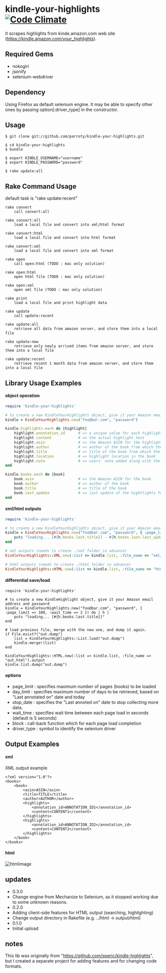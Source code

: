 kindle-your-highlights [![Code Climate](https://codeclimate.com/github/parroty/kindle-your-highlights.png)](https://codeclimate.com/github/parroty/kindle-your-highlights)
============
It scrapes highlights from kinde.amazon.com web site (https://kindle.amazon.com/your_highlights).

## Required Gems

* nokogiri
* jsonify
* selenium-webdriver

## Dependency

Using Firefox as default selenium engine.
It may be able to specify other ones by passing option[:driver_type] in the constructor.

## Usage

	$ git clone git://github.com/parroty/kindle-your-highlights.git

	$ cd kindle-your-highlights
	$ bundle

	$ export KINDLE_USERNAME="username"
	$ export KINDLE_PASSWORD="password"

	$ rake update:all

## Rake Command Usage
default task is "rake update:recent"

	rake convert
	    call convert:all

	rake convert:all
	    load a local file and convert into xml/html format

	rake convert:html
	    load a local file and convert into html format

	rake convert:xml
	    load a local file and convert into xml format

	rake open
	    call open:html (TODO : mac only solution)

	rake open:html
	    open html file (TODO : mac only solution)

	rake open:xml
	    open xml file (TODO : mac only solution)

	rake print
	    load a local file and print highlight data

	rake update
	    call update:recent

	rake update:all
	    retrieve all data from amazon server, and store them into a local file

	rake update:new
	    retrieve only newly arrived items from amazon server, and store them into a local file

	rake update:recent
	    retrieve recent 1 month data from amazon server, and store them into a local file

## Library Usage Examples
#### object operation

```ruby
require 'kindle-your-highlights'

# to create a new KindleYourHighlights object, give it your Amazon email address and password
kindle = KindleYourHighlights.new("foo@bar.com", "password")

kindle.highlights.each do |highlight|
	highlight.annotation_id      # => a unique value for each highlight, generated by Amazon
	highlight.content            # => the actual highlight text
	highlight.asin               # => the Amazon ASIN for the highlight's product
	highlight.author             # => author of the book from which the highlight is taken
	highlight.title              # => title of the book from which the highlight is taken
	highlight.location           # => highlight location in the book
	highlight.note               # => users' note added along with the highlight
end

kindle.books.each do |book|
	book.asin                    # => the Amazon ASIN for the book
	book.author                  # => author of the book
	book.title                   # => title of the book
	book.last_update             # => last update of the hightlights for the book (last annoted at)
end
```

#### xml/html outputs

```ruby
require 'kindle-your-highlights'

# to create a new KindleYourHighlights object, give it your Amazon email address and password
kindle = KindleYourHighlights.new("foo@bar.com", "password", { :page_limit => 100, :day_limit => 31, :wait_time => 2 }) do | h |
	puts "loading... [#{h.books.last.title}] - #{h.books.last.last_update}"
end

# xml outputs (needs to create ./xml folder in advance)
KindleYourHighlights::XML.new(:list => kindle.list, :file_name => "xml/out.xml").output

# html outputs (needs to create ./html folder in advance)
KindleYourHighlights::HTML.new(:list => kindle.list, :file_name => "html/out.html").output
```

#### differential save/load

```
require 'kindle-your-highlights'

# to create a new KindleHighlight object, give it your Amazon email address and password
kindle = KindleYourHighlights.new("foo@bar.com", "password", { :page_limit => 100, :wait_time => 2 }) do | h |
	puts "loading... [#{h.books.last.title}]"
end

# load previous file, merge with the new one, and dump it again.
if File.exist?("out.dump")
	list = KindleYourHighlights::List.load("out.dump")
	kindle.merge!(list)
end

KindleYourHighlights::HTML.new(:list => kindle.list, :file_name => "out.html").output
kindle.list.dump("out.dump")
```

#### options
- page_limit : specifies maximum number of pages (books) to be loaded
- day_limit : specifies maximum number of days to be retrieved, based on "Last annotated on" date and today
- stop_date : specifies the "Last annoted on" date to stop collecting more data.
- wait_time : specifies wait time between each page load in seconds (default is 5 seconds)
- block : call-back function which for each page load completion
- driver_type : symbol to identify the selenium driver

## Output Examples
#### xml

XML output example

	<?xml version="1.0"?>
	<books>
		<book>
			<asin>ASIN</asin>
			<title>TITLE</title>
			<author>AUTHOR</author>
			<highlights>
				<annotation_id>ANNOTATION_ID1</annotation_id>
				<content>CONTENT1</content>
			</highlights>
			<highlights>
				<annotation_id>ANNOTATION_ID2</annotation_id>
				<content>CONTENT2</content>
			</highlights>
		</book>
	</books>

#### html

![htmlimage](http://parroty00.files.wordpress.com/2013/02/kindle_your_highlights_20120219.png)

## updates

* 0.3.0
 * Change engine from Mechanize to Selenium, as it stopped working due to some unknown reasons.
* 0.2.0
 * Adding client-side features for HTML output (searching, highlighting)
 * Change output directory in Rakefile (e.g. ../html -> output/html)
* 0.1.0
 * Initial upload

## notes

This lib was originally from "https://github.com/speric/kindle-highlights", but I created a separate project for adding features and for changing code formats.